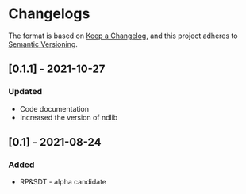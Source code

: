 # Changelogs

The format is based on [Keep a Changelog](https://keepachangelog.com/en/1.0.0/),
and this project adheres to [Semantic Versioning](https://semver.org/spec/v2.0.0.html).
## [0.1.1] - 2021-10-27
### Updated
- Code documentation
- Increased the version of ndlib

## [0.1] - 2021-08-24
### Added
- RP&SDT - alpha candidate
